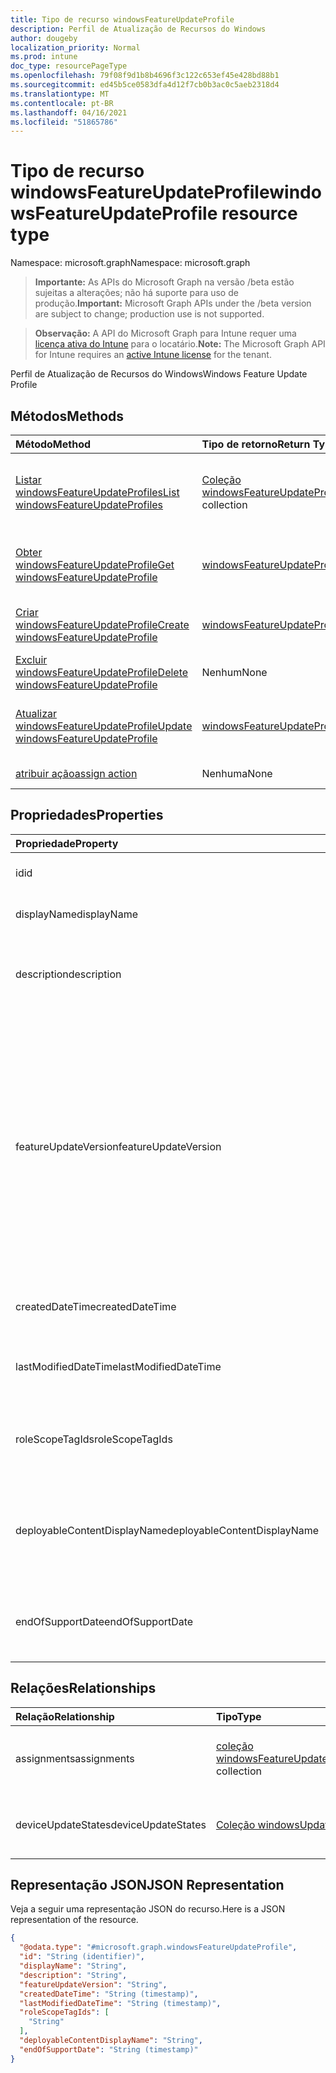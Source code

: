 ```yaml
---
title: Tipo de recurso windowsFeatureUpdateProfile
description: Perfil de Atualização de Recursos do Windows
author: dougeby
localization_priority: Normal
ms.prod: intune
doc_type: resourcePageType
ms.openlocfilehash: 79f08f9d1b8b4696f3c122c653ef45e428bd88b1
ms.sourcegitcommit: ed45b5ce0583dfa4d12f7cb0b3ac0c5aeb2318d4
ms.translationtype: MT
ms.contentlocale: pt-BR
ms.lasthandoff: 04/16/2021
ms.locfileid: "51865786"
---
```

# <a name="windowsfeatureupdateprofile-resource-type"></a><span data-ttu-id="a0812-103">Tipo de recurso windowsFeatureUpdateProfile</span><span class="sxs-lookup"><span data-stu-id="a0812-103">windowsFeatureUpdateProfile resource type</span></span>

<span data-ttu-id="a0812-104">Namespace: microsoft.graph</span><span class="sxs-lookup"><span data-stu-id="a0812-104">Namespace: microsoft.graph</span></span>

> <span data-ttu-id="a0812-105">**Importante:** As APIs do Microsoft Graph na versão /beta estão sujeitas a alterações; não há suporte para uso de produção.</span><span class="sxs-lookup"><span data-stu-id="a0812-105">**Important:** Microsoft Graph APIs under the /beta version are subject to change; production use is not supported.</span></span>

> <span data-ttu-id="a0812-106">**Observação:** A API do Microsoft Graph para Intune requer uma [licença ativa do Intune](https://go.microsoft.com/fwlink/?linkid=839381) para o locatário.</span><span class="sxs-lookup"><span data-stu-id="a0812-106">**Note:** The Microsoft Graph API for Intune requires an [active Intune license](https://go.microsoft.com/fwlink/?linkid=839381) for the tenant.</span></span>

<span data-ttu-id="a0812-107">Perfil de Atualização de Recursos do Windows</span><span class="sxs-lookup"><span data-stu-id="a0812-107">Windows Feature Update Profile</span></span>

## <a name="methods"></a><span data-ttu-id="a0812-108">Métodos</span><span class="sxs-lookup"><span data-stu-id="a0812-108">Methods</span></span>
|<span data-ttu-id="a0812-109">Método</span><span class="sxs-lookup"><span data-stu-id="a0812-109">Method</span></span>|<span data-ttu-id="a0812-110">Tipo de retorno</span><span class="sxs-lookup"><span data-stu-id="a0812-110">Return Type</span></span>|<span data-ttu-id="a0812-111">Descrição</span><span class="sxs-lookup"><span data-stu-id="a0812-111">Description</span></span>|
|:---|:---|:---|
|[<span data-ttu-id="a0812-112">Listar windowsFeatureUpdateProfiles</span><span class="sxs-lookup"><span data-stu-id="a0812-112">List windowsFeatureUpdateProfiles</span></span>](../api/intune-softwareupdate-windowsfeatureupdateprofile-list.md)|<span data-ttu-id="a0812-113">[Coleção windowsFeatureUpdateProfile](../resources/intune-softwareupdate-windowsfeatureupdateprofile.md)</span><span class="sxs-lookup"><span data-stu-id="a0812-113">[windowsFeatureUpdateProfile](../resources/intune-softwareupdate-windowsfeatureupdateprofile.md) collection</span></span>|<span data-ttu-id="a0812-114">Listar propriedades e relações dos [objetos windowsFeatureUpdateProfile.](../resources/intune-softwareupdate-windowsfeatureupdateprofile.md)</span><span class="sxs-lookup"><span data-stu-id="a0812-114">List properties and relationships of the [windowsFeatureUpdateProfile](../resources/intune-softwareupdate-windowsfeatureupdateprofile.md) objects.</span></span>|
|[<span data-ttu-id="a0812-115">Obter windowsFeatureUpdateProfile</span><span class="sxs-lookup"><span data-stu-id="a0812-115">Get windowsFeatureUpdateProfile</span></span>](../api/intune-softwareupdate-windowsfeatureupdateprofile-get.md)|[<span data-ttu-id="a0812-116">windowsFeatureUpdateProfile</span><span class="sxs-lookup"><span data-stu-id="a0812-116">windowsFeatureUpdateProfile</span></span>](../resources/intune-softwareupdate-windowsfeatureupdateprofile.md)|<span data-ttu-id="a0812-117">Leia propriedades e relações do [objeto windowsFeatureUpdateProfile.](../resources/intune-softwareupdate-windowsfeatureupdateprofile.md)</span><span class="sxs-lookup"><span data-stu-id="a0812-117">Read properties and relationships of the [windowsFeatureUpdateProfile](../resources/intune-softwareupdate-windowsfeatureupdateprofile.md) object.</span></span>|
|[<span data-ttu-id="a0812-118">Criar windowsFeatureUpdateProfile</span><span class="sxs-lookup"><span data-stu-id="a0812-118">Create windowsFeatureUpdateProfile</span></span>](../api/intune-softwareupdate-windowsfeatureupdateprofile-create.md)|[<span data-ttu-id="a0812-119">windowsFeatureUpdateProfile</span><span class="sxs-lookup"><span data-stu-id="a0812-119">windowsFeatureUpdateProfile</span></span>](../resources/intune-softwareupdate-windowsfeatureupdateprofile.md)|<span data-ttu-id="a0812-120">Crie um novo [objeto windowsFeatureUpdateProfile.](../resources/intune-softwareupdate-windowsfeatureupdateprofile.md)</span><span class="sxs-lookup"><span data-stu-id="a0812-120">Create a new [windowsFeatureUpdateProfile](../resources/intune-softwareupdate-windowsfeatureupdateprofile.md) object.</span></span>|
|[<span data-ttu-id="a0812-121">Excluir windowsFeatureUpdateProfile</span><span class="sxs-lookup"><span data-stu-id="a0812-121">Delete windowsFeatureUpdateProfile</span></span>](../api/intune-softwareupdate-windowsfeatureupdateprofile-delete.md)|<span data-ttu-id="a0812-122">Nenhum</span><span class="sxs-lookup"><span data-stu-id="a0812-122">None</span></span>|<span data-ttu-id="a0812-123">Exclui um [windowsFeatureUpdateProfile](../resources/intune-softwareupdate-windowsfeatureupdateprofile.md).</span><span class="sxs-lookup"><span data-stu-id="a0812-123">Deletes a [windowsFeatureUpdateProfile](../resources/intune-softwareupdate-windowsfeatureupdateprofile.md).</span></span>|
|[<span data-ttu-id="a0812-124">Atualizar windowsFeatureUpdateProfile</span><span class="sxs-lookup"><span data-stu-id="a0812-124">Update windowsFeatureUpdateProfile</span></span>](../api/intune-softwareupdate-windowsfeatureupdateprofile-update.md)|[<span data-ttu-id="a0812-125">windowsFeatureUpdateProfile</span><span class="sxs-lookup"><span data-stu-id="a0812-125">windowsFeatureUpdateProfile</span></span>](../resources/intune-softwareupdate-windowsfeatureupdateprofile.md)|<span data-ttu-id="a0812-126">Atualize as propriedades de um [objeto windowsFeatureUpdateProfile.](../resources/intune-softwareupdate-windowsfeatureupdateprofile.md)</span><span class="sxs-lookup"><span data-stu-id="a0812-126">Update the properties of a [windowsFeatureUpdateProfile](../resources/intune-softwareupdate-windowsfeatureupdateprofile.md) object.</span></span>|
|[<span data-ttu-id="a0812-127">atribuir ação</span><span class="sxs-lookup"><span data-stu-id="a0812-127">assign action</span></span>](../api/intune-softwareupdate-windowsfeatureupdateprofile-assign.md)|<span data-ttu-id="a0812-128">Nenhuma</span><span class="sxs-lookup"><span data-stu-id="a0812-128">None</span></span>|<span data-ttu-id="a0812-129">Ainda não documentado</span><span class="sxs-lookup"><span data-stu-id="a0812-129">Not yet documented</span></span>|

## <a name="properties"></a><span data-ttu-id="a0812-130">Propriedades</span><span class="sxs-lookup"><span data-stu-id="a0812-130">Properties</span></span>
|<span data-ttu-id="a0812-131">Propriedade</span><span class="sxs-lookup"><span data-stu-id="a0812-131">Property</span></span>|<span data-ttu-id="a0812-132">Tipo</span><span class="sxs-lookup"><span data-stu-id="a0812-132">Type</span></span>|<span data-ttu-id="a0812-133">Descrição</span><span class="sxs-lookup"><span data-stu-id="a0812-133">Description</span></span>|
|:---|:---|:---|
|<span data-ttu-id="a0812-134">id</span><span class="sxs-lookup"><span data-stu-id="a0812-134">id</span></span>|<span data-ttu-id="a0812-135">Cadeia de caracteres</span><span class="sxs-lookup"><span data-stu-id="a0812-135">String</span></span>|<span data-ttu-id="a0812-136">O Identificador da entidade.</span><span class="sxs-lookup"><span data-stu-id="a0812-136">The Identifier of the entity.</span></span>|
|<span data-ttu-id="a0812-137">displayName</span><span class="sxs-lookup"><span data-stu-id="a0812-137">displayName</span></span>|<span data-ttu-id="a0812-138">Cadeia de caracteres</span><span class="sxs-lookup"><span data-stu-id="a0812-138">String</span></span>|<span data-ttu-id="a0812-139">O nome de exibição do perfil.</span><span class="sxs-lookup"><span data-stu-id="a0812-139">The display name of the profile.</span></span>|
|<span data-ttu-id="a0812-140">description</span><span class="sxs-lookup"><span data-stu-id="a0812-140">description</span></span>|<span data-ttu-id="a0812-141">Cadeia de caracteres</span><span class="sxs-lookup"><span data-stu-id="a0812-141">String</span></span>|<span data-ttu-id="a0812-142">A descrição do perfil especificado pelo usuário.</span><span class="sxs-lookup"><span data-stu-id="a0812-142">The description of the profile which is specified by the user.</span></span>|
|<span data-ttu-id="a0812-143">featureUpdateVersion</span><span class="sxs-lookup"><span data-stu-id="a0812-143">featureUpdateVersion</span></span>|<span data-ttu-id="a0812-144">Cadeia de Caracteres</span><span class="sxs-lookup"><span data-stu-id="a0812-144">String</span></span>|<span data-ttu-id="a0812-145">A versão de atualização de recursos que será implantada nos dispositivos direcionados por esse perfil.</span><span class="sxs-lookup"><span data-stu-id="a0812-145">The feature update version that will be deployed to the devices targeted by this profile.</span></span> <span data-ttu-id="a0812-146">A versão pode ser qualquer versão com suporte para o exemplo 1709, 1803 ou 1809 e assim por diante.</span><span class="sxs-lookup"><span data-stu-id="a0812-146">The version could be any supported version for example 1709, 1803 or 1809 and so on.</span></span>|
|<span data-ttu-id="a0812-147">createdDateTime</span><span class="sxs-lookup"><span data-stu-id="a0812-147">createdDateTime</span></span>|<span data-ttu-id="a0812-148">DateTimeOffset</span><span class="sxs-lookup"><span data-stu-id="a0812-148">DateTimeOffset</span></span>|<span data-ttu-id="a0812-149">A data em que o perfil foi criado.</span><span class="sxs-lookup"><span data-stu-id="a0812-149">The date time that the profile was created.</span></span>|
|<span data-ttu-id="a0812-150">lastModifiedDateTime</span><span class="sxs-lookup"><span data-stu-id="a0812-150">lastModifiedDateTime</span></span>|<span data-ttu-id="a0812-151">DateTimeOffset</span><span class="sxs-lookup"><span data-stu-id="a0812-151">DateTimeOffset</span></span>|<span data-ttu-id="a0812-152">A data em que o perfil foi modificado pela última vez.</span><span class="sxs-lookup"><span data-stu-id="a0812-152">The date time that the profile was last modified.</span></span>|
|<span data-ttu-id="a0812-153">roleScopeTagIds</span><span class="sxs-lookup"><span data-stu-id="a0812-153">roleScopeTagIds</span></span>|<span data-ttu-id="a0812-154">Coleção String</span><span class="sxs-lookup"><span data-stu-id="a0812-154">String collection</span></span>|<span data-ttu-id="a0812-155">Lista de Marcas de Escopo para essa entidade atualização de recursos.</span><span class="sxs-lookup"><span data-stu-id="a0812-155">List of Scope Tags for this Feature Update entity.</span></span>|
|<span data-ttu-id="a0812-156">deployableContentDisplayName</span><span class="sxs-lookup"><span data-stu-id="a0812-156">deployableContentDisplayName</span></span>|<span data-ttu-id="a0812-157">Cadeia de Caracteres</span><span class="sxs-lookup"><span data-stu-id="a0812-157">String</span></span>|<span data-ttu-id="a0812-158">Nome de exibição amigável do conteúdo implantável do perfil de atualização de qualidade</span><span class="sxs-lookup"><span data-stu-id="a0812-158">Friendly display name of the quality update profile deployable content</span></span>|
|<span data-ttu-id="a0812-159">endOfSupportDate</span><span class="sxs-lookup"><span data-stu-id="a0812-159">endOfSupportDate</span></span>|<span data-ttu-id="a0812-160">DateTimeOffset</span><span class="sxs-lookup"><span data-stu-id="a0812-160">DateTimeOffset</span></span>|<span data-ttu-id="a0812-161">A última data com suporte para uma atualização de recursos</span><span class="sxs-lookup"><span data-stu-id="a0812-161">The last supported date for a feature update</span></span>|

## <a name="relationships"></a><span data-ttu-id="a0812-162">Relações</span><span class="sxs-lookup"><span data-stu-id="a0812-162">Relationships</span></span>
|<span data-ttu-id="a0812-163">Relação</span><span class="sxs-lookup"><span data-stu-id="a0812-163">Relationship</span></span>|<span data-ttu-id="a0812-164">Tipo</span><span class="sxs-lookup"><span data-stu-id="a0812-164">Type</span></span>|<span data-ttu-id="a0812-165">Descrição</span><span class="sxs-lookup"><span data-stu-id="a0812-165">Description</span></span>|
|:---|:---|:---|
|<span data-ttu-id="a0812-166">assignments</span><span class="sxs-lookup"><span data-stu-id="a0812-166">assignments</span></span>|<span data-ttu-id="a0812-167">[coleção windowsFeatureUpdateProfileAssignment](../resources/intune-softwareupdate-windowsfeatureupdateprofileassignment.md)</span><span class="sxs-lookup"><span data-stu-id="a0812-167">[windowsFeatureUpdateProfileAssignment](../resources/intune-softwareupdate-windowsfeatureupdateprofileassignment.md) collection</span></span>|<span data-ttu-id="a0812-168">A lista de atribuições de grupo do perfil.</span><span class="sxs-lookup"><span data-stu-id="a0812-168">The list of group assignments of the profile.</span></span>|
|<span data-ttu-id="a0812-169">deviceUpdateStates</span><span class="sxs-lookup"><span data-stu-id="a0812-169">deviceUpdateStates</span></span>|<span data-ttu-id="a0812-170">[Coleção windowsUpdateState](../resources/intune-shared-windowsupdatestate.md)</span><span class="sxs-lookup"><span data-stu-id="a0812-170">[windowsUpdateState](../resources/intune-shared-windowsupdatestate.md) collection</span></span>|<span data-ttu-id="a0812-171">A lista de dispositivos declara esse perfil direcionado para</span><span class="sxs-lookup"><span data-stu-id="a0812-171">The list of device states this profile targeted to</span></span>|

## <a name="json-representation"></a><span data-ttu-id="a0812-172">Representação JSON</span><span class="sxs-lookup"><span data-stu-id="a0812-172">JSON Representation</span></span>
<span data-ttu-id="a0812-173">Veja a seguir uma representação JSON do recurso.</span><span class="sxs-lookup"><span data-stu-id="a0812-173">Here is a JSON representation of the resource.</span></span>
<!-- {
  "blockType": "resource",
  "keyProperty": "id",
  "@odata.type": "microsoft.graph.windowsFeatureUpdateProfile"
}
-->
``` json
{
  "@odata.type": "#microsoft.graph.windowsFeatureUpdateProfile",
  "id": "String (identifier)",
  "displayName": "String",
  "description": "String",
  "featureUpdateVersion": "String",
  "createdDateTime": "String (timestamp)",
  "lastModifiedDateTime": "String (timestamp)",
  "roleScopeTagIds": [
    "String"
  ],
  "deployableContentDisplayName": "String",
  "endOfSupportDate": "String (timestamp)"
}
```




